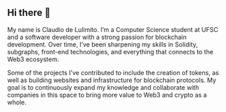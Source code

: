## Hi there 👋
My name is Claudio de Lulimito.
I’m a Computer Science student at UFSC and a software developer with a strong passion for blockchain development. Over time, I’ve been sharpening my skills in Solidity, subgraphs, front-end technologies, and everything that connects to the Web3 ecosystem.

Some of the projects I’ve contributed to include the creation of tokens, as well as building websites and infrastructure for blockchain protocols. My goal is to continuously expand my knowledge and collaborate with companies in this space to bring more value to Web3 and crypto as a whole.
